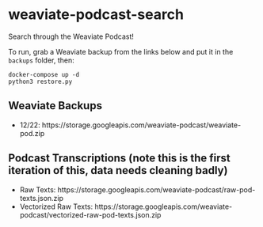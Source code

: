 # weaviate-podcast-search
Search through the Weaviate Podcast!

To run, grab a Weaviate backup from the links below and put it in the `backups` folder, then:

```
docker-compose up -d
python3 restore.py
```

<h2> Weaviate Backups </h2>
<ul>
<li> 12/22:  https://storage.googleapis.com/weaviate-podcast/weaviate-pod.zip</li>
</ul>

<h2> Podcast Transcriptions (note this is the first iteration of this, data needs cleaning badly) </h2>
<ul>
<li> Raw Texts: https://storage.googleapis.com/weaviate-podcast/raw-pod-texts.json.zip </li>
<li> Vectorized Raw Texts: https://storage.googleapis.com/weaviate-podcast/vectorized-raw-pod-texts.json.zip </li>
</ul>

